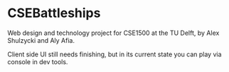 # CSEBattleships

Web design and technology project for CSE1500 at the TU Delft, by Alex Shulzycki and Aly Afia.


Client side UI still needs finishing, but in its current state you can play via console in dev tools.
